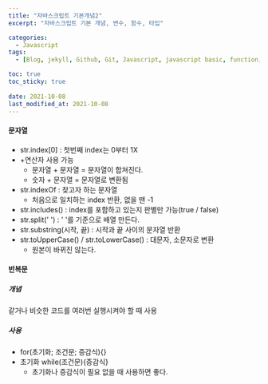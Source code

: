 ```yaml
---
title: "자바스크립트 기본개념2"
excerpt: "자바스크립트 기본 개념, 변수, 함수, 타입"

categories:
  - Javascript
tags:
  - [Blog, jekyll, Github, Git, Javascript, javascript basic, function,자바스크립트 기본개념, 타입, 문자열, 반복문,  codestates]

toc: true
toc_sticky: true
 
date: 2021-10-08
last_modified_at: 2021-10-08
---
```

#### 문자열
* str.index[0] : 첫번째 index는 0부터 1X
* +연산자 사용 가능
  * 문자열 + 문자열 = 문자열이 합쳐진다.
  * 숫자 + 문자열 = 문자열로 변환됨
* str.indexOf : 찾고자 하는 문자열
  * 처음으로 일치하는 index 반환, 없을 땐 -1
* str.includes() : index를 포함하고 있는지 판별만 가능(true / false)
* str.split(' ') : ' '를 기준으로 배열 만든다.
* str.substring(시작, 끝) : 시작과 끝 사이의 문자열 반환
* str.toUpperCase() / str.toLowerCase() : 대문자, 소문자로 변환
  * 원본이 바뀌진 않는다.

#### 반복문
##### 개념
같거나 비슷한 코드를 여러번 실행시켜야 할 때 사용

##### 사용
* for(초기화; 조건문; 증감식){}
* 초기화 while(조건문){증감식}
  * 초기화나 증감식이 필요 없을 때 사용하면 좋다.